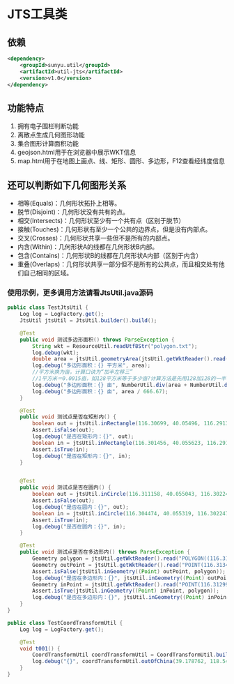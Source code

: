 # JTS工具类

## 依赖
```xml
<dependency>
    <groupId>sunyu.util</groupId>
    <artifactId>util-jts</artifactId>
    <version>v1.0</version>
</dependency>
```

## 功能特点

1. 拥有电子围栏判断功能
2. 离散点生成几何图形功能
3. 集合图形计算面积功能
4. geojson.html用于在浏览器中展示WKT信息
5. map.html用于在地图上画点、线、矩形、圆形、多边形，F12查看经纬度信息

## 还可以判断如下几何图形关系

- 相等(Equals)：几何形状拓扑上相等。
- 脱节(Disjoint)：几何形状没有共有的点。
- 相交(Intersects)：几何形状至少有一个共有点（区别于脱节）
- 接触(Touches)：几何形状有至少一个公共的边界点，但是没有内部点。
- 交叉(Crosses)：几何形状共享一些但不是所有的内部点。
- 内含(Within)：几何形状A的线都在几何形状B内部。
- 包含(Contains)：几何形状B的线都在几何形状A内部（区别于内含）
- 重叠(Overlaps)：几何形状共享一部分但不是所有的公共点，而且相交处有他们自己相同的区域。


### 使用示例，更多调用方法请看JtsUtil.java源码

```java
public class TestJtsUtil {
    Log log = LogFactory.get();
    JtsUtil jtsUtil = JtsUtil.builder().build();

    @Test
    public void 测试多边形面积() throws ParseException {
        String wkt = ResourceUtil.readUtf8Str("polygon.txt");
        log.debug(wkt);
        double area = jtsUtil.geometryArea(jtsUtil.getWktReader().read(wkt));
        log.debug("多边形面积：{} 平方米", area);
        //平方米换为亩，计算口诀为“加半左移三”
        //1平方米＝0.0015亩，如128平方米等于多少亩?计算方法是先用128加128的一半：128＋64＝192，再把小数点左移3位，即得出亩数为0.192
        log.debug("多边形面积：{} 亩", NumberUtil.div(area + NumberUtil.div(area, 2), 1000));
        log.debug("多边形面积：{} 亩", area / 666.67);
    }

    @Test
    public void 测试点是否在矩形内() {
        boolean out = jtsUtil.inRectangle(116.30699, 40.05496, 116.291323, 40.057832, 116.303828, 40.051536);
        Assert.isFalse(out);
        log.debug("是否在矩形内：{}", out);
        boolean in = jtsUtil.inRectangle(116.301456, 40.055623, 116.291323, 40.057832, 116.303828, 40.051536);
        Assert.isTrue(in);
        log.debug("是否在矩形内：{}", in);
    }


    @Test
    public void 测试点是否在圆内() {
        boolean out = jtsUtil.inCircle(116.311158, 40.055043, 116.302247, 40.05797, 427.25225281516754);
        Assert.isFalse(out);
        log.debug("是否在圆内：{}", out);
        boolean in = jtsUtil.inCircle(116.304474, 40.055319, 116.302247, 40.05797, 427.25225281516754);
        Assert.isTrue(in);
        log.debug("是否在圆内：{}", in);
    }

    @Test
    public void 测试点是否在多边形内() throws ParseException {
        Geometry polygon = jtsUtil.getWktReader().read("POLYGON((116.312496 40.05944,116.314333 40.059426,116.314284 40.058046,116.312465 40.058129,116.313826 40.05876,116.312496 40.05944))");
        Geometry outPoint = jtsUtil.getWktReader().read("POINT(116.313484 40.058736)");
        Assert.isFalse(jtsUtil.inGeometry((Point) outPoint, polygon));
        log.debug("是否在多边形内：{}", jtsUtil.inGeometry((Point) outPoint, polygon));
        Geometry inPoint = jtsUtil.getWktReader().read("POINT(116.31299 40.058187)");
        Assert.isTrue(jtsUtil.inGeometry((Point) inPoint, polygon));
        log.debug("是否在多边形内：{}", jtsUtil.inGeometry((Point) inPoint, polygon));
    }
}
```

```java
public class TestCoordTransformUtil {
    Log log = LogFactory.get();

    @Test
    void t001() {
        CoordTransformUtil coordTransformUtil = CoordTransformUtil.builder().build();
        log.debug("{}", coordTransformUtil.outOfChina(39.178762, 118.546783));
    }
}
```